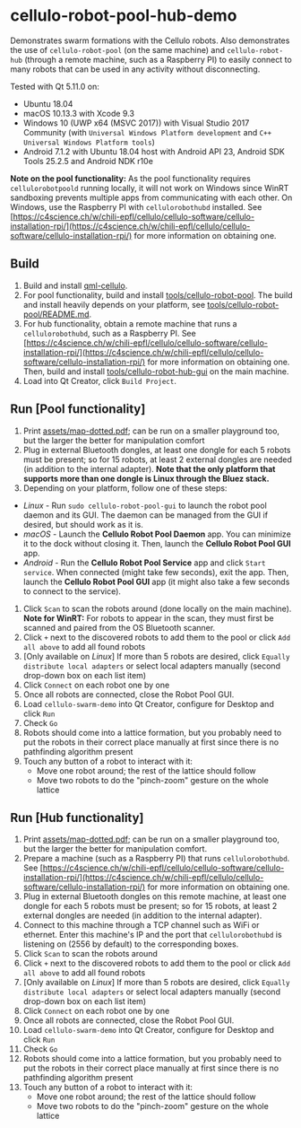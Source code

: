 cellulo-robot-pool-hub-demo
===========================

Demonstrates swarm formations with the Cellulo robots. Also demonstrates the use of `cellulo-robot-pool` (on the same
machine) and `cellulo-robot-hub` (through a remote machine, such as a Raspberry PI) to easily connect to many robots
that can be used in any activity without disconnecting.

Tested with Qt 5.11.0 on:

- Ubuntu 18.04
- macOS 10.13.3 with Xcode 9.3
- Windows 10 (UWP x64 (MSVC 2017)) with Visual Studio 2017 Community (with `Universal Windows Platform development` and `C++ Universal Windows Platform tools`)
- Android 7.1.2 with Ubuntu 18.04 host with Android API 23, Android SDK Tools 25.2.5 and Android NDK r10e

**Note on the pool functionality:** As the pool functionality requires `cellulorobotpoold` running locally, it will
not work on Windows since WinRT sandboxing prevents multiple apps from communicating with each other. On Windows, use
the Raspberry PI with `cellulorobothubd` installed. See
[https://c4science.ch/w/chili-epfl/cellulo/cellulo-software/cellulo-installation-rpi/](https://c4science.ch/w/chili-epfl/cellulo/cellulo-software/cellulo-installation-rpi/)
for more information on obtaining one.

Build
-----

1. Build and install [qml-cellulo](../../).
1. For pool functionality, build and install [tools/cellulo-robot-pool](../../tools/cellulo-robot-pool/). The build and
install heavily depends on your platform, see [tools/cellulo-robot-pool/README.md](../../tools/cellulo-robot-pool/README.md).
1. For hub functionality, obtain a remote machine that runs a `cellulorobothubd`, such as a Raspberry PI. See
[https://c4science.ch/w/chili-epfl/cellulo/cellulo-software/cellulo-installation-rpi/](https://c4science.ch/w/chili-epfl/cellulo/cellulo-software/cellulo-installation-rpi/)
for more information on obtaining one. Then, build and install [tools/cellulo-robot-hub-gui](../../tools/cellulo-robot-hub-gui/) on the main machine.
1. Load into Qt Creator, click `Build Project`.

Run [Pool functionality]
------------------------

1. Print [assets/map-dotted.pdf](assets/map-dotted.pdf); can be run on a smaller playground too, but the larger the better for manipulation comfort
1. Plug in external Bluetooth dongles,  at least one dongle for each 5 robots must be present; so for 15 robots, at least 2 external dongles are needed (in addition to the internal adapter). **Note that the only platform that supports more than one dongle is Linux through the Bluez stack.**
1. Depending on your platform, follow one of these steps:
  - *Linux* - Run `sudo cellulo-robot-pool-gui` to launch the robot pool daemon and its GUI. The daemon can be managed from the GUI if desired, but should work as it is.
  - *macOS* - Launch the **Cellulo Robot Pool Daemon** app. You can minimize it to the dock without closing it. Then, launch the **Cellulo Robot Pool GUI** app.
  - *Android* - Run the **Cellulo Robot Pool Service** app and click `Start service`. When connected (might take few seconds), exit the app. Then, launch the **Cellulo Robot Pool GUI** app (it might also take a few seconds to connect to the service).
1. Click `Scan` to scan the robots around (done locally on the main machine). **Note for WinRT:** For robots to appear in the scan, they must first be scanned and paired from the OS Bluetooth scanner.
1. Click `+` next to the discovered robots to add them to the pool or click `Add all above` to add all found robots
1. [Only available on *Linux*] If more than 5 robots are desired, click `Equally distribute local adapters` or select local adapters manually (second drop-down box on each list item)
1. Click `Connect` on each robot one by one
1. Once all robots are connected, close the Robot Pool GUI.
1. Load `cellulo-swarm-demo` into Qt Creator, configure for Desktop and click `Run`
1. Check `Go`
1. Robots should come into a lattice formation, but you probably need to put the robots in their correct place manually at first since there is no pathfinding algorithm present
1. Touch any button of a robot to interact with it:
    - Move one robot around; the rest of the lattice should follow
    - Move two robots to do the "pinch-zoom" gesture on the whole lattice

Run [Hub functionality]
------------------------

1. Print [assets/map-dotted.pdf](assets/map-dotted.pdf); can be run on a smaller playground too, but the larger the better for manipulation comfort.
1. Prepare a machine (such as a Raspberry PI) that runs `cellulorobothubd`. See
[https://c4science.ch/w/chili-epfl/cellulo/cellulo-software/cellulo-installation-rpi/](https://c4science.ch/w/chili-epfl/cellulo/cellulo-software/cellulo-installation-rpi/)
for more information on obtaining one.
1. Plug in external Bluetooth dongles on this remote machine, at least one dongle for each 5 robots must be present; so for 15 robots, at least 2 external dongles are needed (in addition to the internal adapter).
1. Connect to this machine through a TCP channel such as WiFi or ethernet. Enter this machine's IP and the port that `cellulorobothubd` is listening on (2556 by default) to the corresponding boxes.
1. Click `Scan` to scan the robots around
1. Click `+` next to the discovered robots to add them to the pool or click `Add all above` to add all found robots
1. [Only available on *Linux*] If more than 5 robots are desired, click `Equally distribute local adapters` or select local adapters manually (second drop-down box on each list item)
1. Click `Connect` on each robot one by one
1. Once all robots are connected, close the Robot Pool GUI.
1. Load `cellulo-swarm-demo` into Qt Creator, configure for Desktop and click `Run`
1. Check `Go`
1. Robots should come into a lattice formation, but you probably need to put the robots in their correct place manually at first since there is no pathfinding algorithm present
1. Touch any button of a robot to interact with it:
    - Move one robot around; the rest of the lattice should follow
    - Move two robots to do the "pinch-zoom" gesture on the whole lattice
